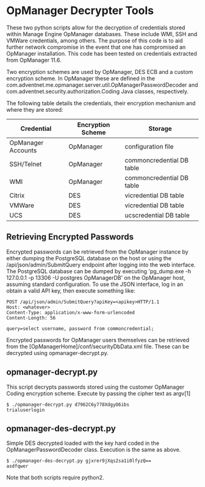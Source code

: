 # OpManager Decrypter Tools
These two python scripts allow for the decryption of credentials stored within Manage Engine OpManager databases. These include WMI, SSH and VMWare credentials, among others. The purpose of this code is to aid further network compromise in the event that one has compromised an OpManager installation. This code has been tested on credentials extracted from OpManager 11.6.

Two encryption schemes are used by OpManager, DES ECB and a custom encryption scheme. In OpManager these are defined in the com.adventnet.me.opmanager.server.util.OpManagerPasswordDecoder and com.adventnet.security.authorization.Coding Java classes, respectively.

 The following table details the credentials, their encryption mechanism and where they are stored:

| Credential | Encryption Scheme | Storage |
|------------|-------------------|---------|
| OpManager Accounts | OpManager | configuration file |
| SSH/Telnet | OpManager | commoncredential DB table |
| WMI | OpManager | commoncredential DB table |
| Citrix | DES | vicredential DB table |
| VMWare | DES | vicredential DB table |
| UCS | DES | ucscredential DB table |
      
## Retrieving Encrypted Passwords
Encrypted passwords can be retrieved from the OpManager instance by either dumping the PostgreSQL database on the host or using the /api/json/admin/SubmitQuery endpoint after logging into the web interface. The PostgreSQL database can be dumped by executing 'pg\_dump.exe -h 127.0.0.1 -p 13306 -U postgres OpManagerDB' on the OpManager host, assuming standard configuration. To use the JSON interface, log in an obtain a valid API key, then execute something like:

```
POST /api/json/admin/SubmitQuery?apiKey=<apikey>HTTP/1.1
Host: <whatever>
Content-Type: application/x-www-form-urlencoded
Content-Length: 56

query=select username, password from commoncredential;
```

Encrypted passwords for OpManager users themselves can be retrieved from the [OpManagerHome]/conf/securityDbData.xml file. These can be decrypted using opmanager-decrypt.py. 


## opmanager-decrypt.py
This script decrypts passwords stored using the customer OpManager Coding encryption scheme. Execute by passing the cipher text as argv[1]

```
$ ./opmanager-decrypt.py d7962C6y778XdgyO6ibs
trialuserlogin
```

## opmanager-des-decrypt.py
Simple DES decrypted loaded with the key hard coded in the OpManagerPasswordDecoder class. Execution is the same as above.

```
$ ./opmanager-des-decrypt.py gjxrer9jXqs2sa1i0lfyzQ==
asdfqwer
```

Note that both scripts require python2.
